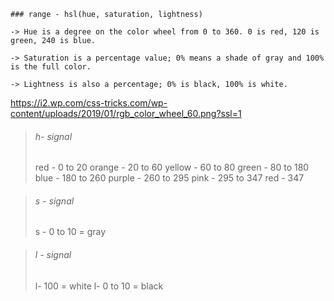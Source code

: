  
    ### range - hsl(hue, saturation, lightness)

    -> Hue is a degree on the color wheel from 0 to 360. 0 is red, 120 is green, 240 is blue.

    -> Saturation is a percentage value; 0% means a shade of gray and 100% is the full color.

    -> Lightness is also a percentage; 0% is black, 100% is white.

<https://i2.wp.com/css-tricks.com/wp-content/uploads/2019/01/rgb_color_wheel_60.png?ssl=1>

   > ###### h- signal 
   > red - 0 to 20
   > orange - 20 to 60
   > yellow - 60 to 80 
   > green - 80 to 180
   > blue - 180 to 260
   > purple - 260 to 295
   > pink - 295 to 347
   > red - 347
 
   > ###### s -  signal 
   > s - 0 to 10 = gray
 
   > ###### l - signal
   > l- 100 = white
   > l- 0 to 10 = black
